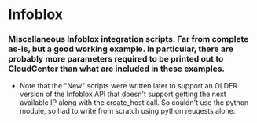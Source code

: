# Infoblox

### Miscellaneous Infoblox integration scripts. Far from complete as-is, but a good working example. In particular, there are probably more parameters required to be printed out to CloudCenter than what are included in these examples.
- Note that the "New" scripts were written later to support an OLDER version of the Infoblox API that doesn't support getting the next available IP along with the create_host call. So couldn't use the python module, so had to write from scratch using python reuqests alone.
